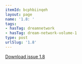 ```yaml
---
itemId: bcphbiinqeh
layout: page
name: '1.8: '
tags:
- hasTag: dreamnetwork
- hasTag: dream-network-volume-1
type: post
urlSlug: '1.8'
---
```

<a href="../files/pdfs/Volume_1/1.8_Dream_Network_Bulletin_Vol.1_No.8.pdf" download="">Download issue 1.8</a>